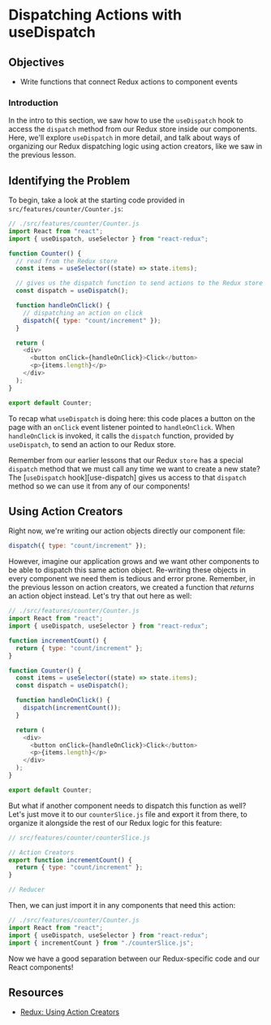 # Dispatching Actions with useDispatch

## Objectives

- Write functions that connect Redux actions to component events

### Introduction

In the intro to this section, we saw how to use the `useDispatch` hook to access
the `dispatch` method from our Redux store inside our components. Here, we'll
explore `useDispatch` in more detail, and talk about ways of organizing our
Redux dispatching logic using action creators, like we saw in the previous
lesson.

## Identifying the Problem

To begin, take a look at the starting code provided in `src/features/counter/Counter.js`:

```js
// ./src/features/counter/Counter.js
import React from "react";
import { useDispatch, useSelector } from "react-redux";

function Counter() {
  // read from the Redux store
  const items = useSelector((state) => state.items);

  // gives us the dispatch function to send actions to the Redux store
  const dispatch = useDispatch();

  function handleOnClick() {
    // dispatching an action on click
    dispatch({ type: "count/increment" });
  }

  return (
    <div>
      <button onClick={handleOnClick}>Click</button>
      <p>{items.length}</p>
    </div>
  );
}

export default Counter;
```

To recap what `useDispatch` is doing here: this code places a button on the page
with an `onClick` event listener pointed to `handleOnClick`. When
`handleOnClick` is invoked, it calls the `dispatch` function, provided by
`useDispatch`, to send an action to our Redux store.

Remember from our earlier lessons that our Redux `store` has a special
`dispatch` method that we must call any time we want to create a new state? The
[`useDispatch` hook][use-dispatch] gives us access to that `dispatch` method so
we can use it from any of our components!

## Using Action Creators

Right now, we're writing our action objects directly our component file:

```js
dispatch({ type: "count/increment" });
```

However, imagine our application grows and we want other components to be able
to dispatch this same action object. Re-writing these objects in every component
we need them is tedious and error prone. Remember, in the previous lesson on
action creators, we created a function that _returns_ an action object instead.
Let's try that out here as well:

```js
// ./src/features/counter/Counter.js
import React from "react";
import { useDispatch, useSelector } from "react-redux";

function incrementCount() {
  return { type: "count/increment" };
}

function Counter() {
  const items = useSelector((state) => state.items);
  const dispatch = useDispatch();

  function handleOnClick() {
    dispatch(incrementCount());
  }

  return (
    <div>
      <button onClick={handleOnClick}>Click</button>
      <p>{items.length}</p>
    </div>
  );
}

export default Counter;
```

But what if another component needs to dispatch this function as well? Let's
just move it to our `counterSlice.js` file and export it from there, to organize
it alongside the rest of our Redux logic for this feature:

```js
// src/features/counter/counterSlice.js

// Action Creators
export function incrementCount() {
  return { type: "count/increment" };
}

// Reducer
```

Then, we can just import it in any components that need this action:

```js
// ./src/features/counter/Counter.js
import React from "react";
import { useDispatch, useSelector } from "react-redux";
import { incrementCount } from "./counterSlice.js";
```

Now we have a good separation between our Redux-specific code and our React
components!

## Resources

- [Redux: Using Action Creators](https://redux.js.org/tutorials/fundamentals/part-7-standard-patterns#using-action-creators)
